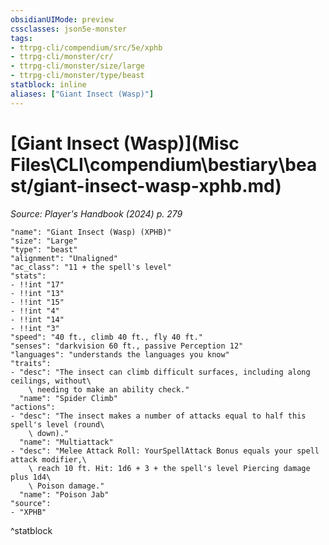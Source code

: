 ```yaml
---
obsidianUIMode: preview
cssclasses: json5e-monster
tags:
- ttrpg-cli/compendium/src/5e/xphb
- ttrpg-cli/monster/cr/
- ttrpg-cli/monster/size/large
- ttrpg-cli/monster/type/beast
statblock: inline
aliases: ["Giant Insect (Wasp)"]
---
```

# [Giant Insect (Wasp)](Misc Files\CLI\compendium\bestiary\beast/giant-insect-wasp-xphb.md)
*Source: Player's Handbook (2024) p. 279*  

```statblock
"name": "Giant Insect (Wasp) (XPHB)"
"size": "Large"
"type": "beast"
"alignment": "Unaligned"
"ac_class": "11 + the spell's level"
"stats":
- !!int "17"
- !!int "13"
- !!int "15"
- !!int "4"
- !!int "14"
- !!int "3"
"speed": "40 ft., climb 40 ft., fly 40 ft."
"senses": "darkvision 60 ft., passive Perception 12"
"languages": "understands the languages you know"
"traits":
- "desc": "The insect can climb difficult surfaces, including along ceilings, without\
    \ needing to make an ability check."
  "name": "Spider Climb"
"actions":
- "desc": "The insect makes a number of attacks equal to half this spell's level (round\
    \ down)."
  "name": "Multiattack"
- "desc": "Melee Attack Roll: YourSpellAttack Bonus equals your spell attack modifier,\
    \ reach 10 ft. Hit: 1d6 + 3 + the spell's level Piercing damage plus 1d4\
    \ Poison damage."
  "name": "Poison Jab"
"source":
- "XPHB"
```
^statblock